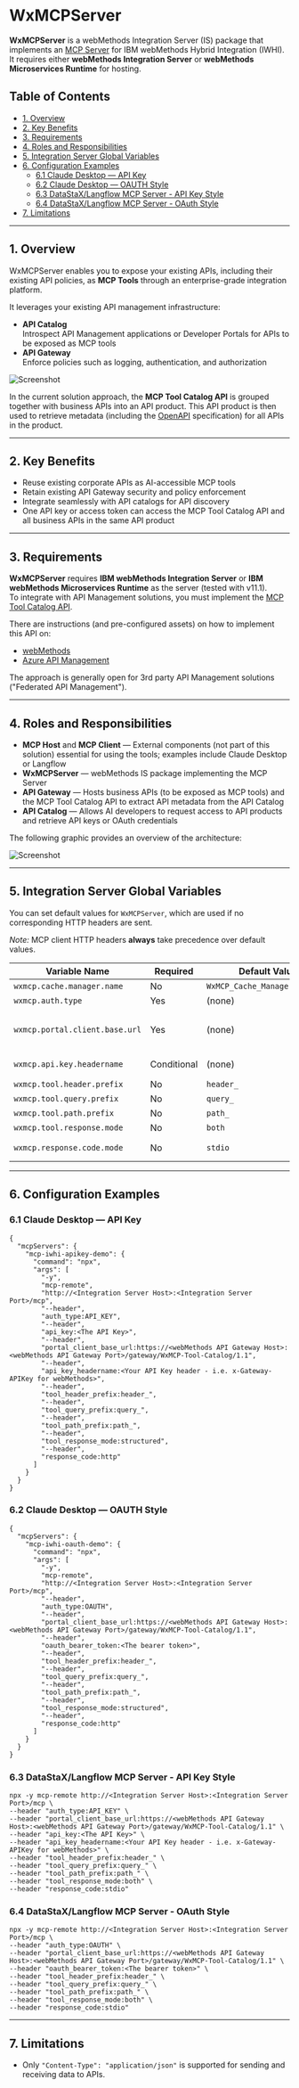 # WxMCPServer

**WxMCPServer** is a webMethods Integration Server (IS) package that implements an [MCP Server](https://modelcontextprotocol.io/docs/learn/server-concepts) for IBM webMethods Hybrid Integration (IWHI).  
It requires either **webMethods Integration Server** or **webMethods Microservices Runtime** for hosting.

## Table of Contents

- [1. Overview](#1-overview)
- [2. Key Benefits](#2-key-benefits)
- [3. Requirements](#3-requirements)
- [4. Roles and Responsibilities](#4-roles-and-responsibilities)
- [5. Integration Server Global Variables](#5-integration-server-global-variables)
- [6. Configuration Examples](#6-configuration-examples)
  - [6.1 Claude Desktop — API Key](#61-claude-desktop--api-key)
  - [6.2 Claude Desktop — OAUTH Style](#62-claude-desktop--oauth-style)
  - [6.3 DataStaX/Langflow MCP Server - API Key Style](#63-datastaxlangflow-mcp-server---api-key-style)
  - [6.4 DataStaX/Langflow MCP Server - OAuth Style](#64-datastaxlangflow-mcp-server---oauth-style)
- [7. Limitations](#7-limitations)

---

## 1. Overview

WxMCPServer enables you to expose your existing APIs, including their existing API policies, as **MCP Tools** through an enterprise-grade integration platform.

It leverages your existing API management infrastructure:

- **API Catalog**  
  Introspect API Management applications or Developer Portals for APIs to be exposed as MCP tools  
- **API Gateway**  
  Enforce policies such as logging, authentication, and authorization  

![Screenshot](resources/images/overview.png)

In the current solution approach, the **MCP Tool Catalog API** is grouped together with business APIs into an API product. This API product is then used to retrieve metadata (including the [OpenAPI](https://www.openapis.org/) specification) for all APIs in the product.

---

## 2. Key Benefits

- Reuse existing corporate APIs as AI-accessible MCP tools  
- Retain existing API Gateway security and policy enforcement  
- Integrate seamlessly with API catalogs for API discovery  
- One API key or access token can access the MCP Tool Catalog API and all business APIs in the same API product  

---

## 3. Requirements

**WxMCPServer** requires **IBM webMethods Integration Server** or **IBM webMethods Microservices Runtime** as the server (tested with v11.1).  
To integrate with API Management solutions, you must implement the [MCP Tool Catalog API](/resources/APIs/WxMCP-Tool-Catalog/WxMCP-Tool-Catalog-1-1.yaml).

There are instructions (and pre-configured assets) on how to implement this API on:

- [webMethods](/resources/APIs/WxMCP-Tool-Catalog/implementations/webMethods/readme.md)  
- [Azure API Management](/resources/APIs/WxMCP-Tool-Catalog/implementations/webMethods/readme.md)  

The approach is generally open for 3rd party API Management solutions ("Federated API Management").

---

## 4. Roles and Responsibilities

- **MCP Host** and **MCP Client** — External components (not part of this solution) essential for using the tools; examples include Claude Desktop or Langflow  
- **WxMCPServer** — webMethods IS package implementing the MCP Server  
- **API Gateway** — Hosts business APIs (to be exposed as MCP tools) and the MCP Tool Catalog API to extract API metadata from the API Catalog  
- **API Catalog** — Allows AI developers to request access to API products and retrieve API keys or OAuth credentials  

The following graphic provides an overview of the architecture:

![Screenshot](/resources/images/architecture.png)

---

## 5. Integration Server Global Variables

You can set default values for `WxMCPServer`, which are used if no corresponding HTTP headers are sent.

*Note:* MCP client HTTP headers **always** take precedence over default values.

| Variable Name                 | Required    | Default Value                      | Description                                                                                         |
|------------------------------|-------------|----------------------------------|-----------------------------------------------------------------------------------------------------|
| `wxmcp.cache.manager.name`    | No          | `WxMCP_Cache_Manager_Default`    | The name of the Cache Manager to be used.                                                          |
| `wxmcp.auth.type`             | Yes         | (none)                           | Authentication type: `"OAUTH"` or `"API_KEY"`.                                                      |
| `wxmcp.portal.client.base.url`| Yes         | (none)                           | Base URL of your MCP Tool Catalog API on API Gateway, e.g., `https://<myWebMethodsAPIGateway>/gateway/WxMCP-Tool-Catalog-wMAPIGW/1.1` |
| `wxmcp.api.key.headername`    | Conditional | (none)                           | Used only when `wxmcp.auth.type` = `"API_KEY"`. Specifies the API key header name.                   |
| `wxmcp.tool.header.prefix`    | No          | `header_`                        | Default prefix for tool header properties.                                                         |
| `wxmcp.tool.query.prefix`     | No          | `query_`                         | Default prefix for tool query parameter properties.                                                |
| `wxmcp.tool.path.prefix`      | No          | `path_`                         | Default prefix for tool path parameter properties.                                                 |
| `wxmcp.tool.response.mode`    | No          | `both`                          | Tool response format: `text`, `structured`, or `both`.                                            |
| `wxmcp.response.code.mode`    | No          | `stdio`                         | Response mode: `"stdio"` (always HTTP 200) or `"http"` (actual status codes).                       |

---

## 6. Configuration Examples

### 6.1 Claude Desktop — API Key



```
{
  "mcpServers": {
    "mcp-iwhi-apikey-demo": {
      "command": "npx",
      "args": [
        "-y",
        "mcp-remote",
        "http://<Integration Server Host>:<Integration Server Port>/mcp",
        "--header",
        "auth_type:API_KEY",
        "--header",
        "api_key:<The API Key>",
        "--header",
        "portal_client_base_url:https://<webMethods API Gateway Host>:<webMethods API Gateway Port>/gateway/WxMCP-Tool-Catalog/1.1",
        "--header",
        "api_key_headername:<Your API Key header - i.e. x-Gateway-APIKey for webMethods>",
        "--header",
        "tool_header_prefix:header_",
        "--header",
        "tool_query_prefix:query_",
        "--header",
        "tool_path_prefix:path_",
		"--header",
		"tool_response_mode:structured",
		"--header",
		"response_code:http"
      ]
    }
  }
}
```

### 6.2 Claude Desktop — OAUTH Style

```
{
  "mcpServers": {
    "mcp-iwhi-oauth-demo": {
      "command": "npx",
      "args": [
        "-y",
        "mcp-remote",
        "http://<Integration Server Host>:<Integration Server Port>/mcp",
        "--header",
        "auth_type:OAUTH",
        "--header",
        "portal_client_base_url:https://<webMethods API Gateway Host>:<webMethods API Gateway Port>/gateway/WxMCP-Tool-Catalog/1.1",
        "--header",
        "oauth_bearer_token:<The bearer token>",
        "--header",
        "tool_header_prefix:header_",
        "--header",
        "tool_query_prefix:query_",
        "--header",
        "tool_path_prefix:path_",
		"--header",
		"tool_response_mode:structured",
		"--header",
		"response_code:http"
      ]
    }
  }
}
```

### 6.3 DataStaX/Langflow MCP Server - API Key Style

```
npx -y mcp-remote http://<Integration Server Host>:<Integration Server Port>/mcp \
--header "auth_type:API_KEY" \
--header "portal_client_base_url:https://<webMethods API Gateway Host>:<webMethods API Gateway Port>/gateway/WxMCP-Tool-Catalog/1.1" \
--header "api_key:<The API Key>" \
--header "api_key_headername:<Your API Key header - i.e. x-Gateway-APIKey for webMethods>" \
--header "tool_header_prefix:header_" \
--header "tool_query_prefix:query_" \
--header "tool_path_prefix:path_" \
--header "tool_response_mode:both" \
--header "response_code:stdio"
```

### 6.4 DataStaX/Langflow MCP Server - OAuth Style

```
npx -y mcp-remote http://<Integration Server Host>:<Integration Server Port>/mcp \
--header "auth_type:OAUTH" \
--header "portal_client_base_url:https://<webMethods API Gateway Host>:<webMethods API Gateway Port>/gateway/WxMCP-Tool-Catalog/1.1" \
--header "oauth_bearer_token:<The bearer token>" \
--header "tool_header_prefix:header_" \
--header "tool_query_prefix:query_" \
--header "tool_path_prefix:path_" \
--header "tool_response_mode:both" \
--header "response_code:stdio"
```

---

## 7. Limitations

- Only `"Content-Type": "application/json"` is supported for sending and receiving data to APIs.